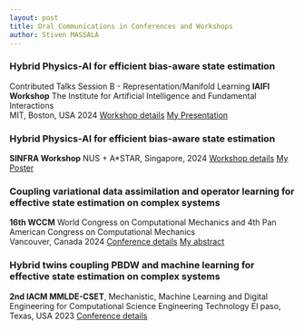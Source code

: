 ```yaml
---
layout: post
title: Oral Communications in Conferences and Workshops
author: Stiven MASSALA
---
```




### Hybrid Physics-AI for efficient bias-aware state estimation 
Contributed Talks Session B - Representation/Manifold Learning
**IAIFI Workshop**  The Institute for Artificial Intelligence and Fundamental Interactions   
MIT, Boston, USA 2024
[Workshop details](https://iaifi.org/past-workshops.html#2024-summer-workshop) [My Presentation](https://stivenbg.github.io/assets/IAIFI_workshop_stiven_pres.pdf) 





### Hybrid Physics-AI for efficient bias-aware state estimation
**SINFRA Workshop**  NUS + A*STAR, Singapore, 2024
[Workshop details](https://ipal.cnrs.fr/sinfra-2024/) [My Poster](https://stivenbg.github.io/assets/Stiven_WP8_SinFra.pdf) 




### Coupling variational data assimilation and operator learning for effective state estimation on complex systems 
**16th WCCM** World Congress on Computational Mechanics and 4th Pan American Congress on Computational Mechanics  
Vancouver, Canada 2024
[Conference details](https://www.wccm2024.org) [My abstract](https://stivenbg.github.io/assets/abstract_wccm-3.pdf) 



### Hybrid twins coupling PBDW and machine learning for effective state estimation on complex systems
**2nd IACM MMLDE-CSET**, Mechanistic, Machine Learning and Digital Engineering for Computational Science Engineering  Technology
El paso, Texas, USA 2023
[Conference details](https://www.utep.edu/engineering/mmlde/)










